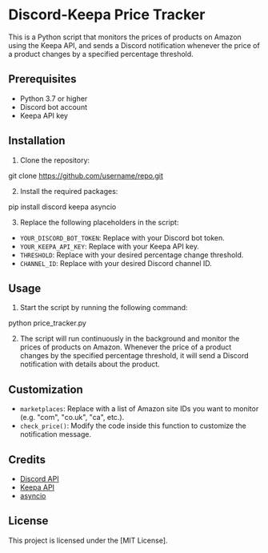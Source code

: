 # Discord-Keepa Price Tracker

This is a Python script that monitors the prices of products on Amazon using the Keepa API, and sends a Discord notification whenever the price of a product changes by a specified percentage threshold.

## Prerequisites

- Python 3.7 or higher
- Discord bot account
- Keepa API key

## Installation

1. Clone the repository:

git clone https://github.com/username/repo.git


2. Install the required packages:

pip install discord keepa asyncio


3. Replace the following placeholders in the script:

- `YOUR_DISCORD_BOT_TOKEN`: Replace with your Discord bot token.
- `YOUR_KEEPA_API_KEY`: Replace with your Keepa API key.
- `THRESHOLD`: Replace with your desired percentage change threshold.
- `CHANNEL_ID`: Replace with your desired Discord channel ID.

## Usage

1. Start the script by running the following command:

python price_tracker.py


2. The script will run continuously in the background and monitor the prices of products on Amazon. Whenever the price of a product changes by the specified percentage threshold, it will send a Discord notification with details about the product.

## Customization

- `marketplaces`: Replace with a list of Amazon site IDs you want to monitor (e.g. "com", "co.uk", "ca", etc.).
- `check_price()`: Modify the code inside this function to customize the notification message.

## Credits

- [Discord API](https://discordpy.readthedocs.io/en/stable/index.html)
- [Keepa API](https://keepa.com/)
- [asyncio](https://docs.python.org/3/library/asyncio.html)

## License

This project is licensed under the [MIT License].
